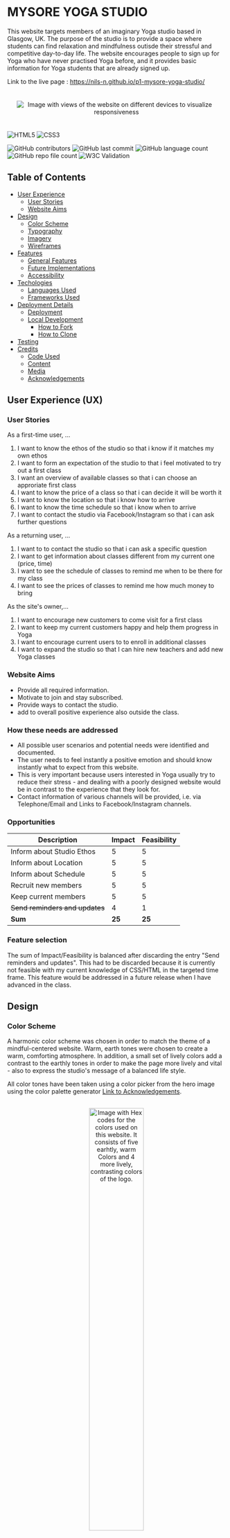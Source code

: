 # MYSORE YOGA STUDIO 

This website targets members of an imaginary Yoga studio based in Glasgow, UK. The purpose of the studio is to provide a space where students can find relaxation and mindfulness outisde their stressful and competitive day-to-day life. The website encourages people to sign up for Yoga who have never practised Yoga before, and it provides basic information for Yoga students that are already signed up. 

Link to the live page : https://nils-n.github.io/p1-mysore-yoga-studio/

<p align="center">
<img src="assets/images/amiresponsive.png"
     alt="Image with views of the website on different devices to visualize responsiveness"
     style="max-width:800px; padding:22px" >
</p>

![HTML5](https://img.shields.io/badge/html5-%23E34F26.svg?style=for-the-badge&logo=html5&logoColor=white)
![CSS3](https://img.shields.io/badge/CSS3-1572B6?style=for-the-badge&logo=css3&logoColor=white)

![GitHub contributors](https://img.shields.io/github/contributors/nils-n/p1-mysore-yoga-studio)
![GitHub last commit](https://img.shields.io/github/last-commit/nils-n/p1-mysore-yoga-studio)
![GitHub language count](https://img.shields.io/github/languages/count/nils-n/p1-mysore-yoga-studio)
![GitHub repo file count](https://img.shields.io/github/directory-file-count/nils-n/p1-mysore-yoga-studio)
![W3C Validation](https://img.shields.io/w3c-validation/html?targetUrl=https%3A%2F%2Fnils-n.github.io%2Fp1-mysore-yoga-studio%2F)


## Table of Contents 

- [User Experience](#user-experience-ux)
    - [User Stories](#user-stories)
    - [Website Aims](#website-aims)
- [Design](#design)
    - [Color Scheme](#color-scheme)
    - [Typography](#typography) 
    - [Imagery](#imagery)
    - [Wireframes](#wireframes)
- [Features](#features)
    - [General Features](#general-features)
    - [Future Implementations](#future-implementations)
    - [Accessibility](#accessibility)
- [Techologies](#technologies-used)
    - [Languages Used](#languages-used)
    - [Frameworks Used](#frameworks-used)
- [Deployment Details](#deployment-and-local-development)
    - [Deployment](#deployment)
    - [Local Development](#local-development)
        - [How to Fork](#how-to-fork)
        - [How to Clone](#how-to-clone)
- [Testing](#testing)
- [Credits](#credits)
    - [Code Used](#code-used)
    - [Content](#content)
    - [Media](#media)
    - [Acknowledgements](#acknowledgements)


## User Experience (UX)

### User Stories 

As a first-time user, ...
<ol>
    <li>I want to know the ethos of the studio so that i know if it matches my own ethos</li>
    <li>I want to form an expectation of the studio to that i feel motivated to try out a first class </li>
    <li> I want an overview of available classes so that i can choose an approriate first class</li>
    <li> I want to know the price of a class so that i can decide it will be worth it</li>
    <li> I want to know the location so that i know how to arrive</li>
    <li> I want to know the time schedule so that i know when to arrive</li>
    <li>I want to contact the studio via Facebook/Instagram so that i can ask further questions</li>
</ol>

As a returning user, ...
<ol>
    <li>I want to to contact the studio so that i can ask a specific question</li>
    <li>I want to get information about classes different from my current one (price, time)</li>
    <li>I want to see the schedule of classes to remind me when to be there for my class</li>
    <li>I want to see the prices of classes to remind me how much money to bring</li>
</ol>

As the site's owner,...
<ol>
    <li>I want to encourage new customers to come visit for a first class </li>
    <li>I want to keep my current customers happy and help them progress in Yoga </li>
    <li> I want to encourage current users to to enroll in additional classes</li>
    <li>I want to expand the studio so that I can hire new teachers and add new Yoga classes </li>
</ol>


### Website Aims

- Provide all required information. 
- Motivate to join and stay subscribed. 
- Provide ways to contact the studio. 
- add to overall positive experience also outside the class. 

### How these needs are addressed

- All possible user scenarios and potential needs were identified and documented. 
- The user needs to feel instantly a positive emotion and should know instantly what to expect from this website. 
- This is very important because users interested in Yoga usually try to reduce their stress - and dealing with a poorly designed website would be in contrast to the experience that they look for.  
- Contact information of various channels will be provided, i.e. via Telephone/Email and Links to Facebook/Instagram channels.

### Opportunities 

| Description                    | Impact | Feasibility       | 
|--------------------------------|--------|-------------------|
| Inform about Studio Ethos      | 5      | 5                 | 
| Inform about Location          | 5      | 5                 | 
| Inform about Schedule          | 5      | 5                 | 
| Recruit new members            | 5      | 5                 | 
| Keep current members           | 5      | 5                 | 
| ~~Send reminders and updates~~ | 4      | 1                 | 
| **Sum**                          | **25**   | **25**         | 


### Feature selection

The sum of Impact/Feasibility is balanced after discarding the entry "Send reminders and updates". This had to be discarded because it is currently not feasible with my current knowledge of CSS/HTML in the targeted time frame. This feature would be addressed in a future release when I have advanced in the class.

## Design

### Color Scheme

A harmonic color scheme was chosen in order to match the theme of a mindful-centered website. Warm, earth tones were chosen to create a warm, comforting atmosphere. In addition, a small set of lively colors add a contrast to the earthly tones in order to make the page more lively and vital - also to express the studio's message of a balanced life style. 

All color tones have been taken using a color picker from the hero image using the color palette generator [Link to Acknowledgements](#acknowledgements). 


<p align="center">
<img src="assets/images/color-palette-updated.png"
     alt="Image with Hex codes for the colors used on this website. It consists of five earhtly, warm Colors and 4 more lively, contrasting colors of the logo."
     style="padding:16px; width:50%" >
</p>

### Typography

Fonts were selected to create a professional, classic and smooth impression. Balanced contrast was selected to create a harmony that is in line with the site's goal of a relaxed and mindful work-life balance. Font pairs were then generated using deep learning-based approach using [Fontjoy](https://fontjoy.com/). In the final website, fonts were imported via [Google Fonts](https://fonts.google.com/).
- Lato (Light 300) was chosen for the Heading (H1)
- Montserrat Alternates (Medium 500) was chosen for the body text on the site
- Oswald (Regular 400) was chosen for Headings h2-h6


### Imagery 

###  Prototype of the Page using Wireframes


Wireframes were generated using [Balsamiq](https://balsamiq.com/) for mobile and desktop displays using a mobile-first approach.  

[Wireframe for the Homepage](/assets/documentation/page1-home.png)

[Wireframe for the Classes Page](assets/documentation/page2-classes.png)

[Wireframe for the Signup Page](assets/documentation/page3-signup.png)

###  Layout and Refinement of the Wireframe using Figma 

The layout of the page was then refined using [Figma](https://figma.com/). The layout was created both for mobile and desktop displays, with a mobile-first approach.

 During this refinement phase, it has turned out that it would be best to separate the Yoga schedule from the class description page and separate the schedule information from the Classes page and create a new page for it.  

[Wireframe for the Homepage](/assets/documentation/wireframe-1-main.png)

[Wireframe for the Classes Page](assets/documentation/wireframe-2-classes.png)

[Wireframe for the Schedule Page](assets/documentation/wireframe-3-schedule.png)

[Wireframe for the Signup Page](assets/documentation/wireframe-4-signup.png)


## Features 

### General Features 

The website consits of a home page, a classes pages, a schedule page and a signup page. Each page has a Favicon icon in the browser tab, a navigation bar and a footer. All Pages are responsive. 

-------
### Main Page 

#### Navigation Bar

- Present on all pages and includes a logo of the studio and links to the Home Page, Classes Page, Schedule Page and Signup Page. 
- When hovering over an Element, the color changes. 
- The current page is always underlined. 

<p align="center">
<img src="assets/documentation/feature-navbar.png"
     alt="Image with view of navigation bar"
     style="max-width:800px" >
</p>

#### Hero Image

- The hero image is presented on the landing page and has a welcoming message, a location, and two Call-to-actions (CTA). 
- The first CTA encourage the new users to sign upfor a free trial class
- The second CTA directs to the Classes Page 
- The buttons are placed on top of an image of a Yoga student in a relaxing pose 

<p align="center">
<img src="assets/documentation/feature-hero-image.png"
     alt="Image with view of hero image"
     style="max-width:800px" >
</p>

#### Welcome Message 
- A short section with a quote from a famous Yoga person and a welcome message. 
- This section is intended to express the ethos of the studio featuring relaxation and peace. 

<p align="center">
<img src="assets/documentation/feature-welcome-message.png"
     alt="Image with view of the main welcome message"
     style="max-width:800px" >
</p>

#### Classes Overview Section
- A section with an overview of the offered classes including time information, and teacher name. 
- Each class can be clicked on and the user gets directed to the classes page 
- The layout of this section aimes to be a light, playful invitation to the user to look for more details 

<p align="center">
<img src="assets/documentation/feature-classes.png"
     alt="Image with view of hero image"
     style="max-width:800px" >
</p>

#### Prices Section
- This one was difficult to design : On one hand, Yoga is meant to be non-materialistic and money should not play a major role. But on the other hand, the user is very much interested in this information! 
- A solution to this problem was to create contrasting, playful and colorful section that is nice to look at while still being part of the Main Page

<p align="center">
<img src="assets/documentation/feature-pricing.png"
     alt="Image with view of prices section"
     style="max-width:800px" >
</p>

#### Contact Section 
- This section conveys the location by embedding a google maps location and writing the actual address, and a telephone number 
- Another CTA is embedded to further encourage the user to sign up for a free trial 

<p align="center">
<img src="assets/documentation/feature-contact.png"
     alt="Image with view of contact section"
     style="max-width:800px" >
</p>

#### Footer Section

- The footer contains links to Facebook, Instagram , Twitter and a copyright message
- Since the Yoga studio does not exist, these link open the main page of Facebook, etc.
- The style of the footer is minimal, and the links are icons within a circle 

<p align="center">
<img src="assets/documentation/feature-footer.png"
     alt="Image with view of footer section"
     style="max-width:800px" >
</p>

-------

#### Yoga Classes Page 

- This page contains detail information about each of the 3 classes that are offered in the Studio 
- Each Class is within a colored box and contains information such A Summary of the Techniques, Difficulty Level, Teacher Name and Time of the Class
- As a feature, each Class is associated with a color. 
- When the user navigate from this page to the Schedule Page, they will find the same colors of the class in the Week Schedule guiding them visually to the information they want

<p align="center">
<img src="assets/documentation/feature-class-page.png"
     alt="Image with view of Yoga Class Page"
     style="max-width:800px" >
</p>

-------

#### Schedule Page 

- This page contains the Weekly Yoga Schedule from Monday to Friday, including information about Begin and End of Class, and the Teacher 
- The classes are additionally couloured using the same colour of the Classes Page to help users visually to find the information they are looking for (when a particular class happens)
- On large screens, this information is displayed as Schedule Grid, on mobile screen the grid gets stacked to account for smaller screen size 

<p align="center">
<img src="assets/documentation/feature-schedule.png"
     alt="Image with view of Class Schedule Page"
     style="max-width:800px" >
</p>

-------

#### Signup Page 

- This page contains a backkground image from the Yoga Studio and an interactive Form where user can sign up for a free Trial
- This is intended for new users to try the Studio for the first time, and for current users to sign up for a differnent class than their usual routine 
- The users leave their Name, Email and an optional Message, and inform the studio about the day they want to try out the class, and which class they want to visit 


<p align="center">
<img src="assets/documentation/feature-signup.png"
     alt="Image with view of Signup Page"
     style="max-width:800px" >
</p>

-------

### Future Implementations

- User login to personalize the experience.
- receive offers and reminders for Yoga classes.
- booking and managing classes online.
- feedback to specific teachers or classes.
- interactive feature i.e. a guest book.
- online shop for supporting material (i.e. Yoga mats, Yoga cloths) or Yoga vacations/workshops.

#### User section 

### Accessibility

- The website has been made to pass WAVE WebAIM Accesibility Check
- Color Contrast was aimed to match minimum acceptance criteria Accessibility Validation of the [A11y Color Contrast Accessibility Validator](https://color.a11y.com/Contrast/) Framework
- All Links have been added an `aria-label` to ensure readibility for visually impaired users of the website 
- Headings ELements `h1`, `h2`, and `h3` have been applied to convey structure
- The pages are strucutred with `section`, `header`, `nav` and `footer` Html elements using semantic Html 
- Every `img` element has been given an `alt` attribute. Image elements, such as Hero image, which were implemented as background images within CSS have been linked to a heading via `aria-labelledby` property of the division containing the background image. 

## Technologies Used 

- GitPod as IDE [Link](https://www.gitpod.io/)
- Git / GitHub  for Version Control [Link] (https://github.com/)
- Figma for Wireframs [Link](https://www.figma.com/)
- Mac OS Image Preview Tool for cropping and resizing Images 
- Google Maps for display of a GPS location [Link](https://maps.google.com/)
- Favicon for making a browser Icon [Link](https://favicon.io/favicon-converter/)
- W3 Validation Tools for Testing [Link](https://validator.w3.org/)
- Shields.io for adding badges this Readme file [Link](https://shields.io/)

### Languages Used

- HTML 
- CSS 

### Frameworks Used
- N/A

## Deployment and Local Development 

### Deployment 

This website was deployed via GitHub Pages using the main branch: [Link to live Website](https://nils-n.github.io/p1-mysore-yoga-studio/). The following steps were followed: 

- Log into GitHub and navigate to this repository  
- Click on "Settings" Button 
- Click on "Pages" button 
- Select main brach as Source and Save. After a few minutes, the website should be live. 

### Local Development

#### How to Fork

- Log into GitHub and navigate to this repository  
- Click on the "Main" Branch button and type the name of the forked branch
- Click on "Create Branch" to confirm

#### How to Clone

- Click on the "Code" button and copy the link to this repository
- open terminal on your machine and navigate to the folder you want to store a local copy
- in the terminal, type 'git clone ' followed by the link you copied
- press enter to confirm

---- 

## Testing 

- The website was tested extensively for Functionality, User Stories, Usability and Compatibility
- Results are documented in [TESTING.md](./assets/documentation/TESTING.md)

---- 

## Credits 

### Code Used

- Github badges from [Shields.io](https://shields.io/)
- Tips for Sticky Headers [dev.to/akhilarjun](https://dev.to/akhilarjun/one-line-sticky-header-using-css-5gp3)
- Flexbox Navigation Bar example from Code Institute  [Slack](https://slack.com/) Channel  (Sean_ci, "How to easily create a Navigation Menu with Flexbox", 16th Feb 2022)
- Tipps how to style Hero image [Link To Website](https://blog.hubspot.com/marketing/hero-image)
- Tipps on how to use Grid to create a schedule [CSS Tricks](https://css-tricks.com/building-a-conference-schedule-with-css-grid/)
- Tipp on how to make layout with multiple columns responsive [Stackoverflow](https://stackoverflow.com/questions/56045114/flexbox-layout-with-two-columns-on-desktop-and-one-column-on-mobile)
- Code example to make footer stick to the bottom of the page [CSS Tricks](https://css-tricks.com/couple-takes-sticky-footer/)
- Code for semantic CSS selectors inspired by [Kevin Powell's Youtube Video](https://www.youtube.com/watch?v=lWu5zf_S9R4) 
- Excel Template for Website Testing [Link to Page](https://www.guru99.com/download-sample-test-case-template-with-explanation-of-important-fields.html)

### Content 

All of the content was written by myself and is fictionary and has no reference to any exisiting place. 

### Media 

### Acknowledgements
- Teaching and Support from Code Insitute [Code Insitute](https://codeinstitute.net/)
- Example Readme from Kera Cudmore [Kera's Github](https://github.com/kera-cudmore/readme-examples/blob/main/milestone1-readme.md)
- Love Running Example [Love Running Example](https://github.com/Code-Institute-Solutions/readme-template)
- Color Palette Generator from [Mycolor.space](https://mycolor.space/)
- Font Generator from  [Fontjoy](https://fontjoy.com/)
- Fonts from [Google Fonts](https://fonts.google.com/) 
- Images from  [Pexels](https://pexels.com/) : 
    - Elina Fairytale (Photographer)
    - RODNAE Productions (Photographer)
    - Yan Krukau (Photographer)
- Kevin Powell's excellent [Youtube](https://www.youtube.com/@KevinPowell) Channel: 
    - How to approach a design layout with Figma [Youtube Link](https://youtu.be/KYFwcIRx16g)
    - Tips for CSS flexbox [ Youtube Link](https://youtu.be/rg7Fvvl3taU) and  [ Youtube Link](https://youtu.be/JnTPd9G6hoY)
    - More Tricks for flexbox and grod [Youtube Link](https://youtu.be/JHregeIsjPQ)
    - How to move from Figma to CSS [Youtube Link](https://youtu.be/NB1mn2YVF8Q)
    - Semantic CSS [Youtube Link](https://www.youtube.com/watch?v=lWu5zf_S9R4)
- Last but not least : Excellent advices from my mentor Ronan (Code Institute) 

